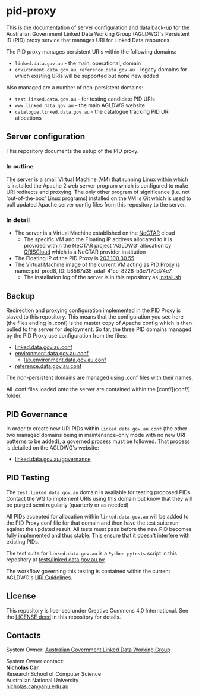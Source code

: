# pid-proxy
This is the documentation of server configuration and data back-up for the Australian Government Linked Data Working Group (AGLDWG)'s Persistent ID (PID) proxy service that manages URI for Linked Data resources.

The PID proxy manages persistent URIs within the following domains:

* `linked.data.gov.au` - the main, operational, domain
* `environment.data.gov.au`, `reference.data.gov.au` - legacy domains for which existing URIs will be supported but none new added

Also managed are a number of non-persistent domains:

* `test.linked.data.gov.au` - for testing candidate PID URIs
* `www.linked.data.gov.au` - the main AGLDWG website
* `catalogue.linked.data.gov.au` - the catalogue tracking PID URI allocations


## Server configuration
This repository documents the setup of the PID proxy.

### In outline
The server is a small Virtual Machine (VM) that running Linux within which is installed the Apache 2 web server program which is configured to make URI redirects and proxying. The only other program of significance (i.e. not 'out-of-the-box' Linux programs) installed on the VM is Git which is used to pull updated Apache server config files from this repository to the server.

### In detail
* The server is a Virtual Machine established on the [NeCTAR](nectar.org.au) cloud
  * The specific VM and the Floating IP address allocated to it is provided within the NeCTAR project 'AGLDWG' allocation by [QRISCloud](https://www.qriscloud.org.au/) which is a NeCTAR provider institution
* The Floating IP of the PID Proxy is [203.100.30.55](http://203.100.30.55)
* The Virtual Machine image of the current VM acting as PID Proxy is name: pid-prod8, ID: b8567a35-adaf-41cc-8228-b3e7f70d74e7
  * The installation log of the server is in this repository as [install.sh](install.sh)


## Backup
Redirection and proxying configuration implemented in the PID Proxy is slaved to this repository. This means that the configuration you see here (the files ending in .conf) is the master copy of Apache config which is then pulled to the server for deployment. So far, the three PID domains managed by the PID Proxy use configuration from the files:

* [linked.data.gov.au.conf](conf/linked.data.gov.au.conf)
* [environment.data.gov.au.conf](conf/environment.data.gov.au.conf)
  * [lab.environment.data.gov.au.conf](conf/lab.environment.data.gov.au.conf)
* [reference.data.gov.au.conf](conf/reference.data.gov.au.conf)

The non-persistent domains are managed using .conf files with their names.

All .conf files loaded onto the server are contained within the [conf/](conf/] folder.


## PID Governance
In order to create new URI PIDs within `linked.data.gov.au.conf` (the other two managed domains being in maintenance-only mode with no new URI patterns to be added), a governed process must be followed. That process is detailed on the AGLDWG's website:

* [linked.data.gov.au/governance](http://linked.data.gov.au/governance)


## PID Testing
The `test.linked.data.gov.au` domain is available for testing proposed PIDs. Contact the WG to implement URIs using this domain but know that they will be purged semi regularly (quarterly or as needed).

All PIDs accepted for allocation within `linked.data.gov.au` will be added to the PID Proxy conf file for that domain and then have the test suite run against the updated result. All tests must pass before the new PID becomes fully implemented and thus [stable](http://linked.data.gov.au/def/reg-status/stable). This ensure that it doesn't interfere with existing PIDs.

The test suite for `linked.data.gov.au` is a `Python pytests` script in this repository at [tests/linked.data.gov.au.py](tests/linked.data.gov.au.py).

The workflow governing this testing is contained within the current AGLDWG's [URI Guidelines](https://github.com/AGLDWG/guidelines).

## License
This repository is licensed under Creative Commons 4.0 International. See the [LICENSE deed](LICENSE) in this repository for details.


## Contacts
System Owner:  [Australian Government Linked Data Working Group](http://linked.data.gov.au)

System Owner contact:  
**Nicholas Car**  
Research School of Computer Science  
Australian National University   
<nicholas.car@anu.edu.au>  
